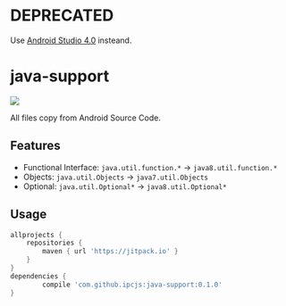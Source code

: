 # DEPRECATED

Use [Android Studio 4.0](https://developer.android.com/studio/write/java8-support?hl=en#library-desugaring) insteand.

# java-support

[![](https://jitpack.io/v/ipcjs/java-support.svg)](https://jitpack.io/#ipcjs/java-support)

All files copy from Android Source Code.

## Features

- Functional Interface: `java.util.function.*` -> `java8.util.function.*`
- Objects: `java.util.Objects` -> `java7.util.Objects`
- Optional: `java.util.Optional*` -> `java8.util.Optional*`

## Usage

```groovy
allprojects {
	repositories {
		maven { url 'https://jitpack.io' }
	}
}
dependencies {
        compile 'com.github.ipcjs:java-support:0.1.0'
}
```
